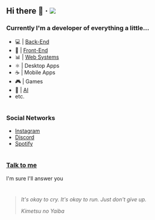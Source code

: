 ## Hi there 👋 &middot; ![](https://komarev.com/ghpvc/?username=taylorho&color=blueviolet&label=Profile+Views)

### Currently I'm a developer of everything a little...

* 💻 | [Back-End](https://github.com/TaylorHo/react-platform/tree/master/server)
* 🎨 | [Front-End](https://taylorho.github.io/blog)
* 📊 | [Web Systems](https://unialcance.com.br)
* ⚛️ | Desktop Apps
* ☕️ | Mobile Apps
* 🎮 | Games
* 🤖 | [AI](https://taylorho.github.io/speak/index.html)
* etc.
#

### Social Networks

* [Instagram](https://www.instagram.com/hoffmann_taylor/)
* [Discord](https://discord.com/users/510580117723152394)
* [Spotify](https://open.spotify.com/user/ci70wtwdp7muj2j3euu58otqw)
#

### [Talk to me](https://wa.me/555189582215)

I'm sure I'll answer you
#

> *It's okay to cry. It's okay to run. Just don't give up.*
>
> *Kimetsu no Yaiba*
